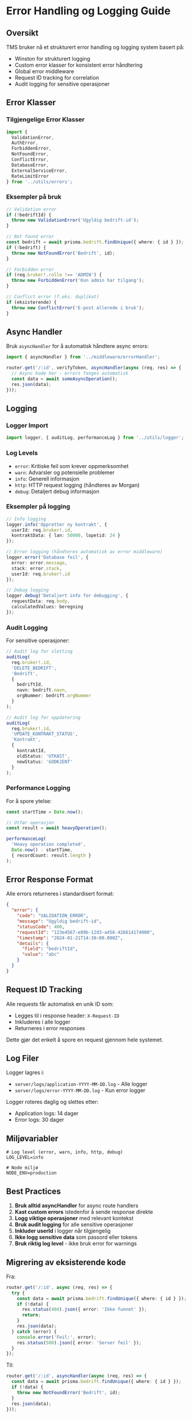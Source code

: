 # Error Handling og Logging Guide

## Oversikt

TMS bruker nå et strukturert error handling og logging system basert på:
- Winston for strukturert logging
- Custom error klasser for konsistent error håndtering
- Global error middleware
- Request ID tracking for correlation
- Audit logging for sensitive operasjoner

## Error Klasser

### Tilgjengelige Error Klasser

```typescript
import { 
  ValidationError,
  AuthError,
  ForbiddenError,
  NotFoundError,
  ConflictError,
  DatabaseError,
  ExternalServiceError,
  RateLimitError
} from '../utils/errors';
```

### Eksempler på bruk

```typescript
// Validation error
if (!bedriftId) {
  throw new ValidationError('Ugyldig bedrift-id');
}

// Not found error
const bedrift = await prisma.bedrift.findUnique({ where: { id } });
if (!bedrift) {
  throw new NotFoundError('Bedrift', id);
}

// Forbidden error
if (req.bruker!.rolle !== 'ADMIN') {
  throw new ForbiddenError('Kun admin har tilgang');
}

// Conflict error (f.eks. duplikat)
if (eksisterende) {
  throw new ConflictError('E-post allerede i bruk');
}
```

## Async Handler

Bruk `asyncHandler` for å automatisk håndtere async errors:

```typescript
import { asyncHandler } from '../middleware/errorHandler';

router.get('/:id', verifyToken, asyncHandler(async (req, res) => {
  // Async kode her - errors fanges automatisk
  const data = await someAsyncOperation();
  res.json(data);
}));
```

## Logging

### Logger Import

```typescript
import logger, { auditLog, performanceLog } from '../utils/logger';
```

### Log Levels

- `error`: Kritiske feil som krever oppmerksomhet
- `warn`: Advarsler og potensielle problemer
- `info`: Generell informasjon
- `http`: HTTP request logging (håndteres av Morgan)
- `debug`: Detaljert debug informasjon

### Eksempler på logging

```typescript
// Info logging
logger.info('Oppretter ny kontrakt', {
  userId: req.bruker!.id,
  kontraktData: { lan: 50000, lopetid: 24 }
});

// Error logging (håndteres automatisk av error middleware)
logger.error('Database feil', {
  error: error.message,
  stack: error.stack,
  userId: req.bruker!.id
});

// Debug logging
logger.debug('Detaljert info for debugging', {
  requestData: req.body,
  calculatedValues: beregning
});
```

### Audit Logging

For sensitive operasjoner:

```typescript
// Audit log for sletting
auditLog(
  req.bruker!.id,
  'DELETE_BEDRIFT',
  'Bedrift',
  {
    bedriftId,
    navn: bedrift.navn,
    orgNummer: bedrift.orgNummer
  }
);

// Audit log for oppdatering
auditLog(
  req.bruker!.id,
  'UPDATE_KONTRAKT_STATUS',
  'Kontrakt',
  {
    kontraktId,
    oldStatus: 'UTKAST',
    newStatus: 'GODKJENT'
  }
);
```

### Performance Logging

For å spore ytelse:

```typescript
const startTime = Date.now();

// Utfør operasjon
const result = await heavyOperation();

performanceLog(
  'Heavy operation completed',
  Date.now() - startTime,
  { recordCount: result.length }
);
```

## Error Response Format

Alle errors returneres i standardisert format:

```json
{
  "error": {
    "code": "VALIDATION_ERROR",
    "message": "Ugyldig bedrift-id",
    "statusCode": 400,
    "requestId": "123e4567-e89b-12d3-a456-426614174000",
    "timestamp": "2024-01-21T14:30:00.000Z",
    "details": {
      "field": "bedriftId",
      "value": "abc"
    }
  }
}
```

## Request ID Tracking

Alle requests får automatisk en unik ID som:
- Legges til i response header: `X-Request-ID`
- Inkluderes i alle logger
- Returneres i error responses

Dette gjør det enkelt å spore en request gjennom hele systemet.

## Log Filer

Logger lagres i:
- `server/logs/application-YYYY-MM-DD.log` - Alle logger
- `server/logs/error-YYYY-MM-DD.log` - Kun error logger

Logger roteres daglig og slettes etter:
- Application logs: 14 dager
- Error logs: 30 dager

## Miljøvariabler

```env
# Log level (error, warn, info, http, debug)
LOG_LEVEL=info

# Node miljø
NODE_ENV=production
```

## Best Practices

1. **Bruk alltid asyncHandler** for async route handlers
2. **Kast custom errors** istedenfor å sende response direkte
3. **Logg viktige operasjoner** med relevant kontekst
4. **Bruk audit logging** for alle sensitive operasjoner
5. **Inkluder userId** i logger når tilgjengelig
6. **Ikke logg sensitive data** som passord eller tokens
7. **Bruk riktig log level** - ikke bruk error for warnings

## Migrering av eksisterende kode

Fra:
```typescript
router.get('/:id', async (req, res) => {
  try {
    const data = await prisma.bedrift.findUnique({ where: { id } });
    if (!data) {
      res.status(404).json({ error: 'Ikke funnet' });
      return;
    }
    res.json(data);
  } catch (error) {
    console.error('Feil:', error);
    res.status(500).json({ error: 'Server feil' });
  }
});
```

Til:
```typescript
router.get('/:id', asyncHandler(async (req, res) => {
  const data = await prisma.bedrift.findUnique({ where: { id } });
  if (!data) {
    throw new NotFoundError('Bedrift', id);
  }
  res.json(data);
}));
``` 